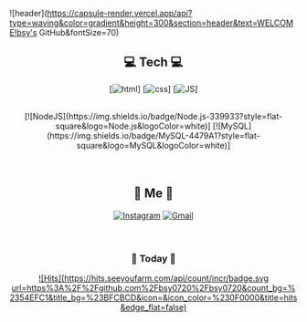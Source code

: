 ![header](https://capsule-render.vercel.app/api?type=waving&color=gradient&height=300&section=header&text=WELCOME!bsy's GitHub&fontSize=70)

<div align=center>
  
## 💻 Tech 💻
  [![html](https://img.shields.io/badge/Html-E34F26?style=flat-square&logo=Html5&logoColor=white)]  [![css](https://img.shields.io/badge/CSS-1572B6?style=flat-square&logo=CSS3&logoColor=white)]  [![JS](https://img.shields.io/badge/JavaScript-F7DF1E?style=flat-square&logo=JavaScript&logoColor=black)]    

<br>
[![NodeJS](https://img.shields.io/badge/Node.js-339933?style=flat-square&logo=Node.js&logoColor=white)] [![MySQL](https://img.shields.io/badge/MySQL-4479A1?style=flat-square&logo=MySQL&logoColor=white)]
<br><br><br>
  
## 🌷 Me 🌷
[![Instagram](https://img.shields.io/badge/Instagram-white?style=flat-square&logo=Instagram&logoColor=#E4405F)](https://www.instagram.com/bsy0720/) [![Gmail](https://img.shields.io/badge/Gmail-EA4335?style=flat-square&logo=Gmail&logoColor=white)](mailto:bsy1245@gamil.com)
<br><br><br>
  
  
### 📅 Today 📅  
[![Hits](https://hits.seeyoufarm.com/api/count/incr/badge.svg url=https%3A%2F%2Fgithub.com%2Fbsy0720%2Fbsy0720&count_bg=%2354EFC1&title_bg=%23BFCBCD&icon=&icon_color=%230F0000&title=hits&edge_flat=false)](https://hits.seeyoufarm.com)
<br><br><br><br><br>
    
</div>
